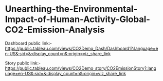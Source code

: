 # Unearthing-the-Environmental-Impact-of-Human-Activity-Global-CO2-Emission-Analysis
 
 Dashboard public link:- https://public.tableau.com/views/CO2Demo_Dash/Dashboard1?:language=en-US&:sid=&:display_count=n&:origin=viz_share_link
 
 Story public link:- https://public.tableau.com/views/CO2Demo_story/CO2EmissionStory?:language=en-US&:sid=&:display_count=n&:origin=viz_share_link
